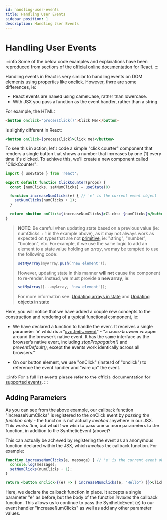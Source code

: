```yaml
---
id: handling-user-events
title: Handling User Events
sidebar_position: 1
description: Handling User Events
---
```


# Handling User Events

:::info
Some of the below code examples and explanations have been reproduced from sections of the [official online documentation](https://react.dev/) for React.
:::

Handling events in React is very similar to handling events on DOM elements using properties like [onclick](https://developer.mozilla.org/en-US/docs/Web/API/GlobalEventHandlers/onclick). However, there are some differences, ie:

- React events are named using camelCase, rather than lowercase.
- With JSX you pass a function as the event handler, rather than a string.

For example, the HTML:

```html
<button onclick="processClick()">Click Me!</button>
```

is slightly different in React:

```jsx
<button onClick={processClick}>Click me!</button>
```

To see this in action, let's code a simple "click counter" component that renders a single button that shows a number that increases by one (1) every time it's clicked. To achieve this, we'll create a new component called "ClickCounter":

<!-- prettier-ignore-start -->
```jsx
import { useState } from 'react';

export default function ClickCounter(props) {
  const [numClicks, setNumClicks] = useState(0);

  function increaseNumClicks(e) { // 'e' is the current event object
    setNumClicks(numClicks + 1);
  }

  return <button onClick={increaseNumClicks}>Clicks: {numClicks}</button>
}
```
<!-- prettier-ignore-end -->

> **NOTE**: Be careful when updating state based on a previous value (ie: numClicks + 1 in the example above), as it may not always work as expected on types that are not [primitive](https://developer.mozilla.org/en-US/docs/Glossary/Primitive), ie: "string", "number", "boolean", etc. For example, if we use the same logic to add an element to a state value holding an _array_, we may be tempted to use the following code:
>
> ```js
> setMyArray(myArray.push('new element'));
> ```
>
> However, updating state in this manner **will not** cause the component to re-render. Instead, we must provide a **new array**, ie:
>
> ```js
> setMyArray([...myArray, 'new element']);
> ```
>
> For more information see: [Updating arrays in state](https://react.dev/learn/adding-interactivity#updating-arrays-in-state) and [Updating objects in state](https://react.dev/learn/adding-interactivity#updating-objects-in-state)

Here, you will notice that we have added a couple new concepts to the construction and rendering of a typical functional component, ie:

- We have declared a function to handle the event. It receives a single parameter 'e' which is a "[synthetic event](https://react.dev/reference/react-dom/components/common#react-event-object)" - "a cross-browser wrapper around the browser’s native event. It has the same interface as the browser’s native event, including _stopPropagation()_ and _preventDefault()_, except the events work identically across all browsers."

- On our button element, we use "onClick" (instead of "onclick") to reference the event handler and "wire up" the event.

:::info
For a full list events please refer to the official documentation for [supported events](https://react.dev/reference/react-dom/components/common).
:::

## Adding Parameters

As you can see from the above example, our callback function "increaseNumClicks" is registered to the onClick event by _passing the function only_ - the function is not actually _invoked_ anywhere in our JSX. This works fine, but what if we wish to pass one or more parameters to the function, in addition to the SyntheticEvent (above)?

This can actually be achieved by registering the event as an anonymous function declared within the JSX, which _invokes_ the callback function. For example:

<!-- prettier-ignore-start -->
```jsx
function increaseNumClicks(e, message) { // 'e' is the current event object
  console.log(message);
  setNumClicks(numClicks + 1);
}

return <button onClick={(e) => { increaseNumClicks(e, "Hello") }}>Clicks: {numClicks}</button>
```
<!-- prettier-ignore-end -->

Here, we declare the callback function in place. It accepts a single parameter "e" as before, but the body of the function _invokes_ the callback function. This allows us to continue to pass the SyntheticEvent (e) to our event handler "increaseNumClicks" as well as add any other parameter values.
